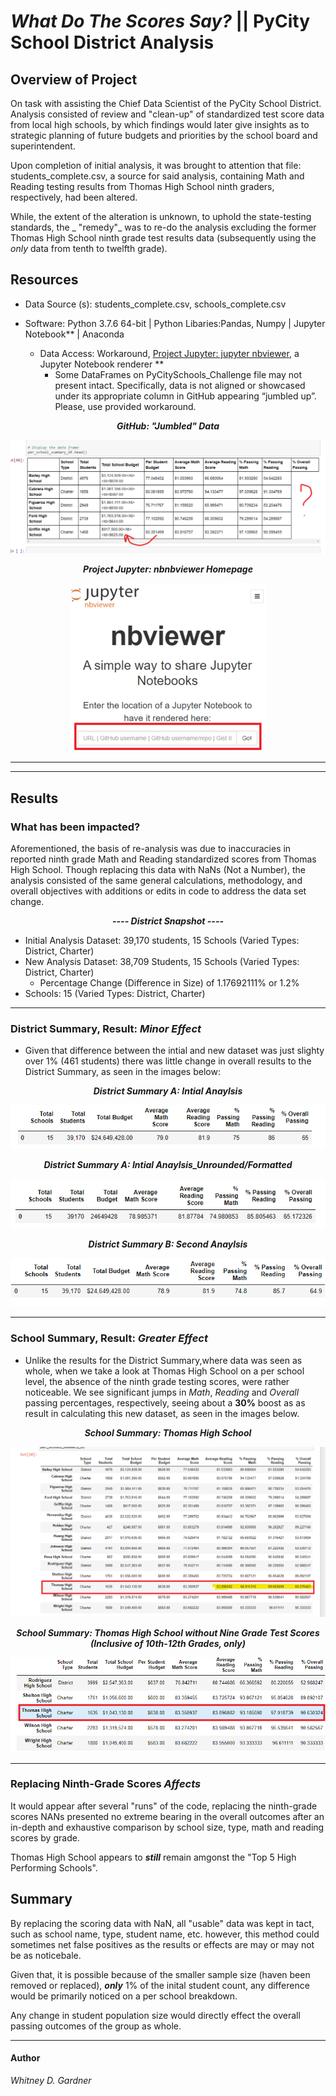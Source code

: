 # _What Do The Scores Say?_ || PyCity School District Analysis 

## Overview of Project

On task with assisting the Chief Data Scientist of the PyCity School District. Analysis consisted of review and "clean-up" of standardized test score data from local high schools, by which findings would later give insights as to strategic planning of future budgets and priorities by the school board and superintendent.

Upon completion of initial analysis, it was brought to attention that file: students_complete.csv, a source for said analysis, containing Math and Reading testing results from Thomas High School ninth graders, respectively, had been altered.

While, the extent of the alteration is unknown, to uphold the state-testing standards, the _ "remedy"_ was to re-do the analysis excluding the former Thomas High School ninth grade test results data (subsequently using the _only_ data from tenth to twelfth grade). 

## Resources

* Data Source (s): students_complete.csv, schools_complete.csv

* Software: Python 3.7.6 64-bit | Python Libaries:Pandas, Numpy | Jupyter Notebook** | Anaconda
	
	* Data Access: Workaround, [Project Jupyter: jupyter nbviewer](https://nbviewer.jupyter.org/), a Jupyter Notebook renderer **
		* Some DataFrames on PyCitySchools_Challenge file may not present intact. Specifically, data is not aligned or showcased under its appropriate column in GitHub appearing “jumbled up”. Please, use provided workaround.



<p align="center">
  <i><b>GitHub: "Jumbled" Data
  </b></i> 
 </p>


<p align="center">
  <img src="additional resources/data_combined_in_github.png" />
</p>

   
<p align="center">
  <i><b>Project Jupyter: nbnbviewer Homepage</b></i> 
 </p>
<p align="center">
  <img src="additional resources/nbviewer_ jupyter.png" </p>
	
	
***
***	

## Results
### What has been impacted? 

Aforementioned, the basis of re-analysis was due to inaccuracies in reported ninth grade Math and Reading standardized scores from Thomas High School. Though replacing this data with NaNs (Not a Number), the analysis consisted of the same general calculations, methodology, and overall objectives with additions or edits in code to address the data set change.

<p align="center">
  <i><b> ---- District Snapshot ----</b></i> 
 </p>

 * Initial Analysis Dataset: 39,170 students, 15 Schools (Varied Types: District, Charter)
 * New Analysis Dataset: 38,709 Students, 15 Schools (Varied Types: District, Charter)
	* Percentage Change (Difference in Size) of 1.17692111% or 1.2%
*   Schools: 15 (Varied Types: District, Charter)
***
 ### District Summary, Result: _Minor Effect_

*   Given that difference between the intial and new dataset was just slighty over 1% (461 students) there was little change in overall results to the District Summary, as seen in the images below:
<p align="center">
  <i><b>District Summary A: Intial Anaylsis </b></i> 
 </p>

<p align="center">
  <img src="additional resources/district_summary_a.png"/>


<p align="center">
  <i><b>District Summary A: Intial Anaylsis_Unrounded/Formatted</b></i> 

<p align="center">
  <img src="additional resources/district_summary_a_unrounded.png"/>
<p align="center">
  <i><b>District Summary B: Second Anaylsis </b></i> 
 </p>

<p align="center">
  <img src="additional resources/district_summary_b.png"/>
</p>

***

### School Summary,  Result: _Greater Effect_

*   Unlike the results for the District Summary,where data was seen as whole, when we take a look at Thomas High School on a per school level, the absence of the ninth grade testing scores, were rather noticeable. We see significant jumps in _Math_, _Reading_ and _Overall_ passing percentages, respectively, seeing  about a **30%** boost as as result in calculating this new dataset, as seen in the images below. 

<p align="center">
  <i><b>School Summary: Thomas High School</b></i> 
 </p>

<p align="center">
  <img src="additional resources/intial_analysis_thomas_high_school_summary_a.png"/>
</p>

<p align="center">
  <i><b>School Summary: Thomas High School without Nine Grade Test Scores (Inclusive of 10th-12th Grades, only)</b></i> 
 </p>

<p align="center">
  <img src="additional resources/second_analysis_thomas_high_school_summary_b.png"/>
</p>

***

 ### Replacing Ninth-Grade Scores _Affects_

It would appear after several "runs" of the code, replacing the ninth-grade scores NANs presented no extreme bearing in the overall outcomes after an in-depth and exhaustive comparison by school size, type, math and reading scores by grade. 


Thomas High School appears to ***still*** remain amgonst the "Top 5 High Performing Schools".


## Summary
By replacing the scoring data with NaN, all "usable" data was kept in tact, such as school name, type, student name, etc. however, this method could sometimes net false positives as the results or effects are may or may not be as noticebale. 

Given that, it is possible because of the smaller sample size (haven been removed or replaced), ***only*** 1% of the inital student count, any difference would be primarily noticed on a per school breakdown. 

Any change in student population size would directly effect the overall passing outcomes of the group as whole. 

---
 #### Author
 _Whitney D. Gardner_

